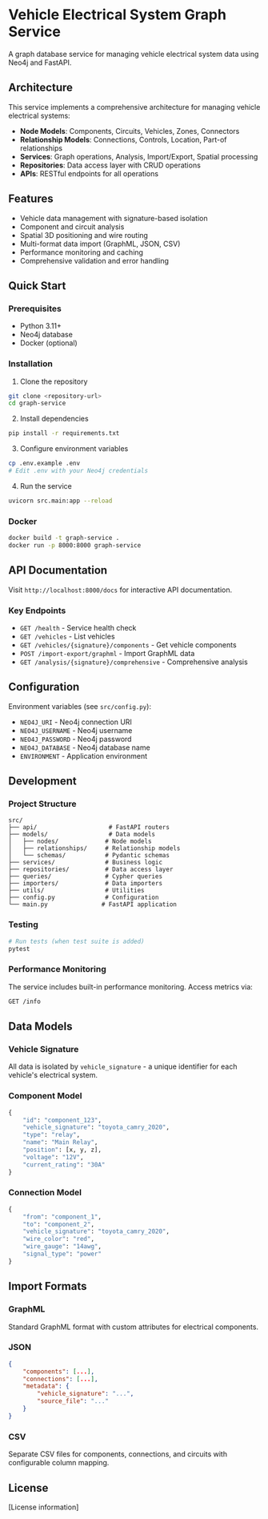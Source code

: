 # Vehicle Electrical System Graph Service

A graph database service for managing vehicle electrical system data using Neo4j and FastAPI.

## Architecture

This service implements a comprehensive architecture for managing vehicle electrical systems:

- **Node Models**: Components, Circuits, Vehicles, Zones, Connectors
- **Relationship Models**: Connections, Controls, Location, Part-of relationships
- **Services**: Graph operations, Analysis, Import/Export, Spatial processing
- **Repositories**: Data access layer with CRUD operations
- **APIs**: RESTful endpoints for all operations

## Features

- Vehicle data management with signature-based isolation
- Component and circuit analysis
- Spatial 3D positioning and wire routing
- Multi-format data import (GraphML, JSON, CSV)
- Performance monitoring and caching
- Comprehensive validation and error handling

## Quick Start

### Prerequisites

- Python 3.11+
- Neo4j database
- Docker (optional)

### Installation

1. Clone the repository
```bash
git clone <repository-url>
cd graph-service
```

2. Install dependencies
```bash
pip install -r requirements.txt
```

3. Configure environment variables
```bash
cp .env.example .env
# Edit .env with your Neo4j credentials
```

4. Run the service
```bash
uvicorn src.main:app --reload
```

### Docker

```bash
docker build -t graph-service .
docker run -p 8000:8000 graph-service
```

## API Documentation

Visit `http://localhost:8000/docs` for interactive API documentation.

### Key Endpoints

- `GET /health` - Service health check
- `GET /vehicles` - List vehicles
- `GET /vehicles/{signature}/components` - Get vehicle components
- `POST /import-export/graphml` - Import GraphML data
- `GET /analysis/{signature}/comprehensive` - Comprehensive analysis

## Configuration

Environment variables (see `src/config.py`):

- `NEO4J_URI` - Neo4j connection URI
- `NEO4J_USERNAME` - Neo4j username
- `NEO4J_PASSWORD` - Neo4j password
- `NEO4J_DATABASE` - Neo4j database name
- `ENVIRONMENT` - Application environment

## Development

### Project Structure

```
src/
├── api/                    # FastAPI routers
├── models/                 # Data models
│   ├── nodes/             # Node models
│   ├── relationships/     # Relationship models
│   └── schemas/           # Pydantic schemas
├── services/              # Business logic
├── repositories/          # Data access layer
├── queries/               # Cypher queries
├── importers/             # Data importers
├── utils/                 # Utilities
├── config.py              # Configuration
└── main.py               # FastAPI application
```

### Testing

```bash
# Run tests (when test suite is added)
pytest
```

### Performance Monitoring

The service includes built-in performance monitoring. Access metrics via:

```bash
GET /info
```

## Data Models

### Vehicle Signature

All data is isolated by `vehicle_signature` - a unique identifier for each vehicle's electrical system.

### Component Model

```python
{
    "id": "component_123",
    "vehicle_signature": "toyota_camry_2020",
    "type": "relay",
    "name": "Main Relay",
    "position": [x, y, z],
    "voltage": "12V",
    "current_rating": "30A"
}
```

### Connection Model

```python
{
    "from": "component_1",
    "to": "component_2",
    "vehicle_signature": "toyota_camry_2020",
    "wire_color": "red",
    "wire_gauge": "14awg",
    "signal_type": "power"
}
```

## Import Formats

### GraphML
Standard GraphML format with custom attributes for electrical components.

### JSON
```json
{
    "components": [...],
    "connections": [...],
    "metadata": {
        "vehicle_signature": "...",
        "source_file": "..."
    }
}
```

### CSV
Separate CSV files for components, connections, and circuits with configurable column mapping.

## License

[License information]